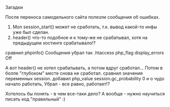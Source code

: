 

Загадки

После переноса самодельного сайта полезли сообщения об ошибках.
1. Мол session_start() может не сработать, т.к. вывод какой-то инфы уже был сделан.
2. header() что-то подобное 
и к тому-же не срабатывал, хотя на предыдущем хостинге срабатывало!?

сравнил phpinfo()
Сообщения убрал так
.htaccess
php_flag display_errors Off

А вот header() не хотел срабатывать, а потом вдруг сработал...
Потом в болле "глубоком" месте снова не сработал.
сравнил значения переменных session.
добавил
php_value session.gc_probability 0
и о чудо начало работать,
Убрал - все равно, работает!?

Хотелось бы понять - в чем все-таки дело?
А вообще - нужно научиться писать код "правильный" :)
